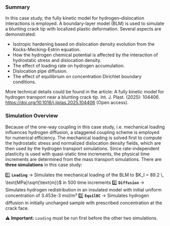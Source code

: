### Summary

In this case study, the fully kinetic model for hydrogen–dislocation interactions is employed. A boundary-layer model (BLM) is used to simulate a blunting crack tip with localized plastic deformation. Several aspects are demonstrated:

- Isotropic hardening based on dislocation density evolution from the Kocks-Mecking-Estrin equation.
- How the hydrogen chemical potential is affected by the interaction of hydrostatic stress and dislocation density.
- The effect of loading rate on hydrogen accumulation.
- Dislocation pipe diffusion.
- The effect of equilibrium on concentration Dirichlet boundary conditions. 

More technical details could be found in the article: A fully kinetic model for hydrogen transport near a blunting crack tip. Int. J. Plast. (2025): 104406. https://doi.org/10.1016/j.ijplas.2025.104406 (Open access).

###  Simulation Overview

Because of the one-way coupling in this case study, i.e. mechanical loading influences hydrogen diffusion, a staggered coupling scheme is employed for numerical efficiency. The mechanical loading is solved first to compute the hydrostatic stress and normalized dislocation density fields, which are then used by the hydrogen transport simulations. Since rate-independent plasticity is used with quasi-static time increments, the physical time increments are determined from the mass transport simulations. There are **three simulations** in this case study:

1️⃣ **`Loading`** → Simulates the mechanical loading of the BLM to $K_I = 89.2 \, \text{MPa}\sqrt{\text{m}}$  in 500 time increments
2️⃣ **`Diffusion`** → Simulates hydrogen redistribution in an insulated model with initial uniform concentration of 3.453e-3 mol/m³
3️⃣ **`EquilBC`** → Simulates hydrogen diffusion in initially uncharged sample with prescribed concentration at the crack face. 

⚠️ **Important:** `Loading` must be run first before the other two simulations. 